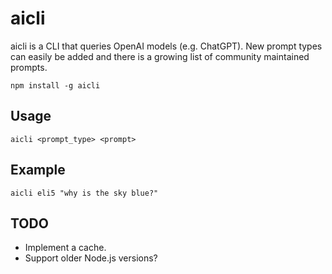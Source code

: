 # aicli

aicli is a CLI that queries OpenAI models (e.g. ChatGPT). New prompt types can easily be added and there is a growing list of community maintained prompts.

```console
npm install -g aicli
```

## Usage

```console
aicli <prompt_type> <prompt>
```

## Example

```console
aicli eli5 "why is the sky blue?"
```

## TODO

- Implement a cache.
- Support older Node.js versions?
